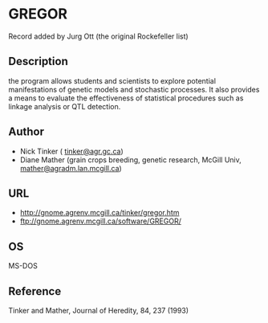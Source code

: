 # GREGOR
Record added by Jurg Ott (the original Rockefeller list)

## Description
the program allows students and scientists to explore potential manifestations of genetic models and stochastic processes. It also provides a means to evaluate the effectiveness of statistical procedures such as linkage analysis or QTL detection.

## Author
* Nick Tinker ( tinker@agr.gc.ca)
* Diane Mather (grain crops breeding, genetic research, McGill Univ, mather@agradm.lan.mcgill.ca)

## URL
* http://gnome.agrenv.mcgill.ca/tinker/gregor.htm
* ftp://gnome.agrenv.mcgill.ca/software/GREGOR/

## OS
MS-DOS

## Reference
Tinker and Mather, Journal of Heredity, 84, 237 (1993)
